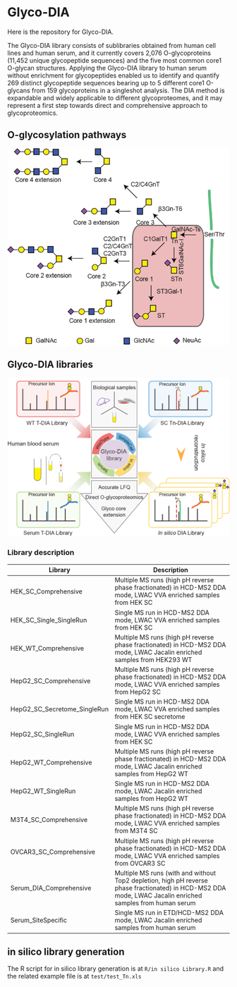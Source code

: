 

# Glyco-DIA
Here is the repository for Glyco-DIA.

The Glyco-DIA library consists of sublibraries obtained from human cell lines and human serum, and it currently covers 2,076 O-glycoproteins (11,452 unique glycopeptide sequences) and the five most common core1 O-glycan structures. Applying the Glyco-DIA library to human serum without enrichment for glycopeptides enabled us to identify and quantify 269 distinct glycopeptide sequences bearing up to 5 different core1 O-glycans from 159 glycoproteins in a singleshot analysis. The DIA method is expandable and widely applicable to different glycoproteomes, and it may represent a first step towards direct and comprehensive approach to glycoproteomics. 

## O-glycosylation pathways

![O-glycosylation pathways](figures/NMETH-A36298A_Figure1_temp_a.jpg)

## Glyco-DIA libraries

![Glyco-DIA libraries](figures/NMETH-A36298A_Figure1_temp_b.jpg)

### Library description

| Library  | Description |
| ------------- | ------------- |
| HEK_SC_Comprehensive  | Multiple MS runs (high pH reverse phase fractionated) in HCD-MS2 DDA mode, LWAC VVA enriched samples from HEK SC|
| HEK_SC_Single_SingleRun | Single MS run in HCD-MS2 DDA mode, LWAC VVA enriched samples from HEK SC |
| HEK_WT_Comprehensive	| Multiple MS runs (high pH reverse phase fractionated) in HCD-MS2 DDA mode, LWAC Jacalin enriched samples from HEK293 WT |
| HepG2_SC_Comprehensive |	Multiple MS runs (high pH reverse phase fractionated) in HCD-MS2 DDA mode, LWAC VVA enriched samples from HepG2 SC |
| HepG2_SC_Secretome_SingleRun |	Single MS run in HCD-MS2 DDA mode, LWAC VVA enriched samples from HEK SC secretome |
| HepG2_SC_SingleRun |	Single MS run in HCD-MS2 DDA mode, LWAC VVA enriched samples from HEK SC |
| HepG2_WT_Comprehensive |	Multiple MS runs (high pH reverse phase fractionated) in HCD-MS2 DDA mode, LWAC Jacalin enriched samples from HepG2 WT |
| HepG2_WT_SingleRun |	Single MS run in HCD-MS2 DDA mode, LWAC Jacalin enriched samples from HepG2 WT |
| M3T4_SC_Comprehensive |	Multiple MS runs (high pH reverse phase fractionated) in HCD-MS2 DDA mode, LWAC VVA enriched samples from M3T4 SC |
| OVCAR3_SC_Comprehensive |	Multiple MS runs (high pH reverse phase fractionated) in HCD-MS2 DDA mode, LWAC VVA enriched samples from OVCAR3 SC |
| Serum_DIA_Comprehensive |	Multiple MS runs (with and without Top2 depletion, high pH reverse phase fractionated) in HCD-MS2 DDA mode, LWAC Jacalin enriched samples from human serum |
| Serum_SiteSpecific |	Single MS run in ETD/HCD-MS2 DDA mode, LWAC Jacalin enriched samples from human serum |

## in silico library generation

The R script for in silico library generation is at `R/in silico Library.R` and the related example file is at `test/test_Tn.xls`
